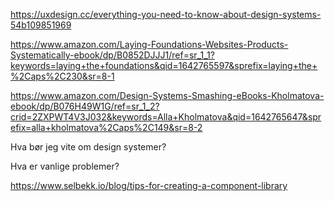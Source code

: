 https://uxdesign.cc/everything-you-need-to-know-about-design-systems-54b109851969

https://www.amazon.com/Laying-Foundations-Websites-Products-Systematically-ebook/dp/B0852DJJJ1/ref=sr_1_1?keywords=laying+the+foundations&qid=1642765597&sprefix=laying+the+%2Caps%2C230&sr=8-1

https://www.amazon.com/Design-Systems-Smashing-eBooks-Kholmatova-ebook/dp/B076H49W1G/ref=sr_1_2?crid=2ZXPWT4V3J032&keywords=Alla+Kholmatova&qid=1642765647&sprefix=alla+kholmatova%2Caps%2C149&sr=8-2

Hva bør jeg vite om design systemer?

Hva er vanlige problemer?

https://www.selbekk.io/blog/tips-for-creating-a-component-library